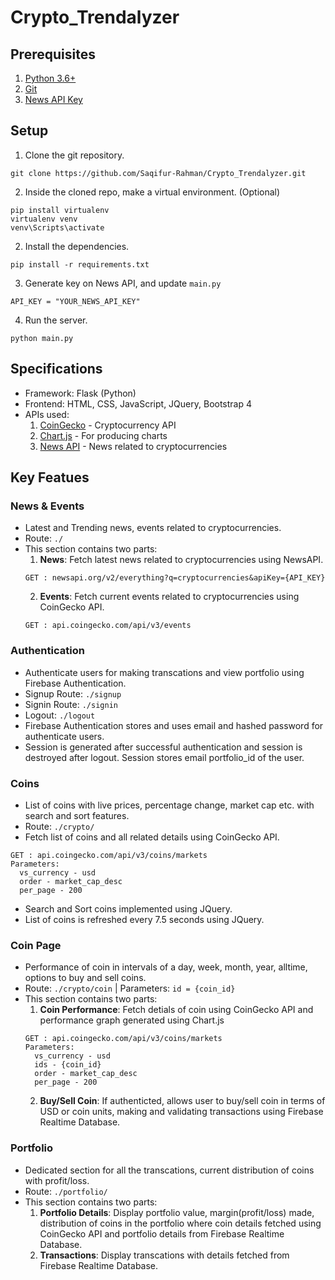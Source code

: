 # Crypto_Trendalyzer

## Prerequisites
1. [Python 3.6+](https://www.python.org/downloads/)
2. [Git](https://git-scm.com/downloads)
3. [News API Key](https://newsapi.org/)

## Setup
1. Clone the git repository.
```
git clone https://github.com/Saqifur-Rahman/Crypto_Trendalyzer.git
```

2. Inside the cloned repo, make a virtual environment. (Optional)
```
pip install virtualenv
virtualenv venv
venv\Scripts\activate
```

2. Install the dependencies.
```
pip install -r requirements.txt
```

3. Generate key on News API, and update `main.py`
```
API_KEY = "YOUR_NEWS_API_KEY"
```

4. Run the server.
```
python main.py
```

## Specifications
- Framework: Flask (Python)
- Frontend: HTML, CSS, JavaScript, JQuery, Bootstrap 4
- APIs used:
  1. [CoinGecko](https://www.coingecko.com/en/api) - Cryptocurrency API
  2. [Chart.js](https://www.chartjs.org/) - For producing charts
  3. [News API](https://newsapi.org/) - News related to cryptocurrencies

## Key Featues

### News & Events
- Latest and Trending news, events related to cryptocurrencies.
- Route: `./`
- This section contains two parts:
  1. **News**: Fetch latest news related to cryptocurrencies using NewsAPI.
  ```
  GET : newsapi.org/v2/everything?q=cryptocurrencies&apiKey={API_KEY}
  ```
  2. **Events**: Fetch current events related to cryptocurrencies using CoinGecko API.
  ```
  GET : api.coingecko.com/api/v3/events
  ```

### Authentication
- Authenticate users for making transcations and view portfolio using Firebase Authentication.
- Signup Route: `./signup`
- Signin Route: `./signin`
- Logout: `./logout`
- Firebase Authentication stores and uses email and hashed password for authenticate users.
- Session is generated after successful authentication and session is destroyed after logout. Session stores email portfolio_id of the user.

### Coins
- List of coins with live prices, percentage change, market cap etc. with search and sort features.
- Route: `./crypto/`
- Fetch list of coins and all related details using CoinGecko API.
```
GET : api.coingecko.com/api/v3/coins/markets
Parameters: 
  vs_currency - usd
  order - market_cap_desc
  per_page - 200
```
- Search and Sort coins implemented using JQuery.
- List of coins is refreshed every 7.5 seconds using JQuery.

### Coin Page
- Performance of coin in intervals of a day, week, month, year, alltime, options to buy and sell coins.
- Route: `./crypto/coin` | Parameters: `id = {coin_id}`
- This section contains two parts:
  1. **Coin Performance**: Fetch detials of coin using CoinGecko API and performance graph generated using Chart.js
  ```
  GET : api.coingecko.com/api/v3/coins/markets
  Parameters: 
    vs_currency - usd
    ids - {coin_id}
    order - market_cap_desc
    per_page - 200
  ```
  2. **Buy/Sell Coin**: If authenticted, allows user to buy/sell coin in terms of USD or coin units, making and validating transactions using  Firebase Realtime Database.

### Portfolio
- Dedicated section for all the transcations, current distribution of coins with profit/loss.
- Route: `./portfolio/`
- This section contains two parts:
  1. **Portfolio Details**: Display portfolio value, margin(profit/loss) made, distribution of coins in the portfolio where coin details fetched using CoinGecko API and portfolio details from Firebase Realtime Database.
  2. **Transactions**: Display transcations with details fetched from Firebase Realtime Database.
